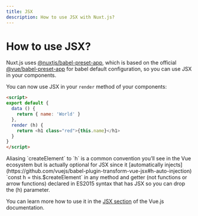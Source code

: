 ```yaml
---
title: JSX
description: How to use JSX with Nuxt.js?
---
```


# How to use JSX?

Nuxt.js uses [@nuxtjs/babel-preset-app](https://github.com/nuxt/babel-preset-app), which is based on the official [@vue/babel-preset-app](https://github.com/vuejs/vue-cli/tree/dev/packages/%40vue/babel-preset-app) for babel default configuration, so you can use JSX in your components.

You can now use JSX in your `render` method of your components:

```html
<script>
export default {
  data () {
    return { name: 'World' }
  },
  render (h) {
    return <h1 class="red">{this.name}</h1>
  }
}
</script>
```

<p class="Alert Alert--orange">Aliasing `createElement` to `h` is a common convention you’ll see in the Vue ecosystem but is actually optional for JSX since it [automatically injects](https://github.com/vuejs/babel-plugin-transform-vue-jsx#h-auto-injection) `const h = this.$createElement` in any method and getter (not functions or arrow functions) declared in ES2015 syntax that has JSX so you can drop the (h) parameter.</p>

You can learn more how to use it in the [JSX section](https://vuejs.org/v2/guide/render-function.html#JSX) of the Vue.js documentation.
